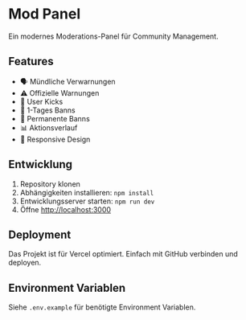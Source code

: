 # Mod Panel

Ein modernes Moderations-Panel für Community Management.

## Features

- 🗣️ Mündliche Verwarnungen
- ⚠️ Offizielle Warnungen
- 👢 User Kicks
- 🔨 1-Tages Banns
- 🚫 Permanente Banns
- 📊 Aktionsverlauf
- 🎨 Responsive Design

## Entwicklung

1. Repository klonen
2. Abhängigkeiten installieren: `npm install`
3. Entwicklungsserver starten: `npm run dev`
4. Öffne [http://localhost:3000](http://localhost:3000)

## Deployment

Das Projekt ist für Vercel optimiert. Einfach mit GitHub verbinden und deployen.

## Environment Variablen

Siehe `.env.example` für benötigte Environment Variablen.
